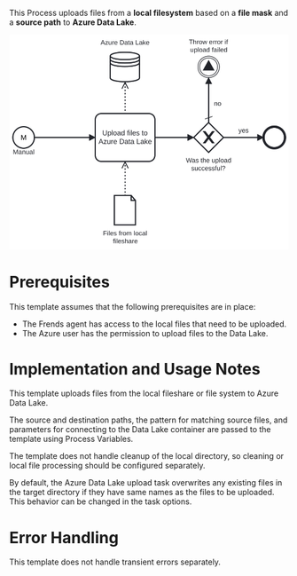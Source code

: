 This Process uploads files from a **local filesystem** based on a **file mask** and a **source path** to **Azure Data Lake**.

![Template](assets/Upload_files_from_local_fileshare_to_Azure_Data_Lake.svg)

# Prerequisites

This template assumes that the following prerequisites are in place:

- The Frends agent has access to the local files that need to be uploaded.
- The Azure user has the permission to upload files to the Data Lake.

# Implementation and Usage Notes

This template uploads files from the local fileshare or file system to Azure Data Lake.

The source and destination paths, the pattern for matching source files, and parameters for connecting to the Data Lake container are passed to the template using Process Variables.

The template does not handle cleanup of the local directory, so cleaning or local file processing should be configured separately.

By default, the Azure Data Lake upload task overwrites any existing files in the target directory if they have same names as the files to be uploaded. This behavior can be changed in the task options.

# Error Handling

This template does not handle transient errors separately.
